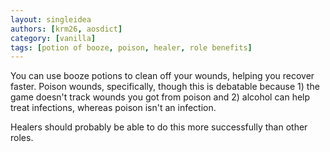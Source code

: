 ```yaml
---
layout: singleidea
authors: [krm26, aosdict]
category: [vanilla]
tags: [potion of booze, poison, healer, role benefits]
---
```

You can use booze potions to clean off your wounds, helping you recover faster. Poison wounds, specifically, though this is debatable because 1) the game doesn't track wounds you got from poison and 2) alcohol can help treat infections, whereas poison isn't an infection.

Healers should probably be able to do this more successfully than other roles.
